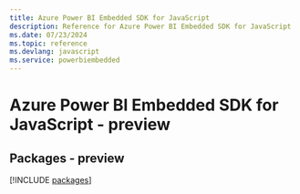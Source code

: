 ```yaml
---
title: Azure Power BI Embedded SDK for JavaScript
description: Reference for Azure Power BI Embedded SDK for JavaScript
ms.date: 07/23/2024
ms.topic: reference
ms.devlang: javascript
ms.service: powerbiembedded
---
```

# Azure Power BI Embedded SDK for JavaScript - preview
## Packages - preview
[!INCLUDE [packages](power-bi-embedded-index.md)]
